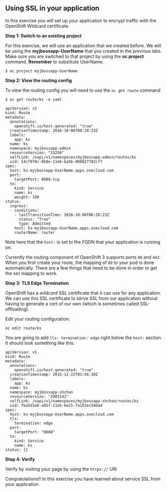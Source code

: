 ## Using SSL in your application

In this exercise you will set up your application to encrypt traffic with the OpenShift Wildcard certificate.

**Step 1: Switch to an existing project**

For this exercise, we will use an application that we created before. We will be using the **myjbossapp-UserName** that you created in the previous labs. Make sure you are switched to that project by using the **oc project** command. **Remember** to substitute UserName.

```
$ oc project myjbossapp-UserName
```

**Step 2: View the routing config**

To view the routing config you will need to use the `oc get route` command

```
$ oc get route/ks -o yaml

apiVersion: v1
kind: Route
metadata:
  annotations:
    openshift.io/host.generated: "true"
  creationTimestamp: 2016-10-06T06:28:23Z
  labels:
    app: ks
  name: ks
  namespace: myjbossapp-admin
  resourceVersion: "33256"
  selfLink: /oapi/v1/namespaces/myjbossapp-admin/routes/ks
  uid: 14cf078c-8b8e-11e6-ba5b-080027782cf7
spec:
  host: ks-myjbossapp-UserName.apps.osecloud.com
  port:
    targetPort: 8080-tcp
  to:
    kind: Service
    name: ks
    weight: 100
status:
  ingress:
  - conditions:
    - lastTransitionTime: 2016-10-06T06:28:23Z
      status: "True"
      type: Admitted
    host: ks-myjbossapp-UserName.apps.osecloud.com
    routerName: router  
```

Note here that the `host:` is set to the FQDN that your application is running on.

Currently the routing component of OpenShift 3 supports ports `80` and `443`. When you first create your route, the mapping of `80` to your pod is done automatically. There are a few things that need to be done in order to get the `443` mapping to work.

**Step 3: TLS Edge Termination**

OpenShift has a *wildcard* SSL certificate that it can use for any application. We can use this SSL certificate to serve SSL from our application without having to generate a cert of our own (which is sometimes called SSL-offloading).

Edit your routing configuration:

```
oc edit route/ks
```

You are going to add `tls: termination: edge` right below the `host:` section. It should look something like this.

```
apiVersion: v1
kind: Route
metadata:
  annotations:
    openshift.io/host.generated: "true"
  creationTimestamp: 2015-12-22T03:56:30Z
  labels:
    app: ks
  name: ks
  namespace: myjbossapp-shchan
  resourceVersion: "2903142"
  selfLink: /oapi/v1/namespaces/myjbossapp-shchan/routes/ks
  uid: fba5d1e6-a85f-11e5-be21-fa163ec58dad
spec:
  host: ks-myjbossapp-UserName.apps.osecloud.com
  tls:
    termination: edge
  port:
    targetPort: "8080"
  to:
    kind: Service
    name: ks
status: {}
```

**Step 4: Verify**

Verify by visiting your page by using the `https://` URI


Congratulations!! In this exercise you have learned about service SSL from your application
